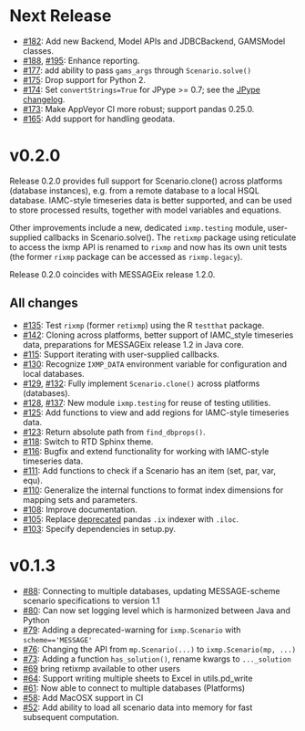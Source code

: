 
# Next Release

- [#182](https://github.com/iiasa/ixmp/pull/182): Add new Backend, Model APIs and JDBCBackend, GAMSModel classes.
- [#188](https://github.com/iiasa/ixmp/pull/188),
  [#195](https://github.com/iiasa/ixmp/pull/195): Enhance reporting.
- [#177](https://github.com/iiasa/ixmp/pull/177): add ability to pass `gams_args` through `Scenario.solve()`
- [#175](https://github.com/iiasa/ixmp/pull/175): Drop support for Python 2.
- [#174](https://github.com/iiasa/ixmp/pull/174): Set `convertStrings=True` for JPype >= 0.7; see the [JPype changelog](https://jpype.readthedocs.io/en/latest/CHANGELOG.html).
- [#173](https://github.com/iiasa/ixmp/pull/173): Make AppVeyor CI more robust; support pandas 0.25.0.
- [#165](https://github.com/iiasa/ixmp/pull/165): Add support for handling geodata.

# v0.2.0

Release 0.2.0 provides full support for Scenario.clone() across platforms (database instances), e.g. from a remote database to a local HSQL database.
IAMC-style timeseries data is better supported, and can be used to store processed results, together with model variables and equations.

Other improvements include a new, dedicated `ixmp.testing` module, user-supplied
callbacks in Scenario.solve(). The `retixmp` package using reticulate to access
the ixmp API is renamed to `rixmp` and now has its own unit tests (the former
`rixmp` package can be accessed as `rixmp.legacy`).

Release 0.2.0 coincides with MESSAGEix release 1.2.0.

## All changes

- [#135](https://github.com/iiasa/ixmp/pull/135): Test `rixmp` (former `retixmp`) using the R `testthat` package.
- [#142](https://github.com/iiasa/ixmp/pull/142): Cloning across platforms, better support of IAMC_style timeseries data, preparations for MESSAGEix release 1.2 in Java core.
- [#115](https://github.com/iiasa/ixmp/pull/115): Support iterating with user-supplied callbacks.
- [#130](https://github.com/iiasa/ixmp/pull/130): Recognize `IXMP_DATA` environment variable for configuration and local databases.
- [#129](https://github.com/iiasa/ixmp/pull/129), [#132](https://github.com/iiasa/ixmp/pull/132): Fully implement `Scenario.clone()` across platforms (databases).
- [#128](https://github.com/iiasa/ixmp/pull/128),
  [#137](https://github.com/iiasa/ixmp/pull/137): New module `ixmp.testing` for reuse of testing utilities.
- [#125](https://github.com/iiasa/ixmp/pull/125): Add functions to view and add regions for IAMC-style timeseries data.
- [#123](https://github.com/iiasa/ixmp/pull/123): Return absolute path from `find_dbprops()`.
- [#118](https://github.com/iiasa/ixmp/pull/118): Switch to RTD Sphinx theme.
- [#116](https://github.com/iiasa/ixmp/pull/116): Bugfix and extend functionality for working with IAMC-style timeseries data.
- [#111](https://github.com/iiasa/ixmp/pull/111): Add functions to check if a Scenario has an item (set, par, var, equ).
- [#110](https://github.com/iiasa/ixmp/pull/110): Generalize the internal functions to format index dimensions for mapping sets and parameters.
- [#108](https://github.com/iiasa/ixmp/pull/105): Improve documentation.
- [#105](https://github.com/iiasa/ixmp/pull/105): Replace [deprecated](http://pandas.pydata.org/pandas-docs/stable/indexing.html#ix-indexer-is-deprecated) pandas `.ix` indexer with `.iloc`.
- [#103](https://github.com/iiasa/ixmp/pull/103): Specify dependencies in setup.py.

# v0.1.3

- [#88](https://github.com/iiasa/ixmp/pull/80): Connecting to multiple databases, updating MESSAGE-scheme scenario specifications to version 1.1
- [#80](https://github.com/iiasa/ixmp/pull/80): Can now set logging level which is harmonized between Java and Python
- [#79](https://github.com/iiasa/ixmp/pull/79): Adding a deprecated-warning for `ixmp.Scenario` with `scheme=='MESSAGE'`
- [#76](https://github.com/iiasa/ixmp/pull/76): Changing the API from `mp.Scenario(...)` to `ixmp.Scenario(mp, ...)`
- [#73](https://github.com/iiasa/ixmp/pull/73): Adding a function `has_solution()`, rename kwargs to `..._solution`
- [#69](https://github.com/iiasa/ixmp/pull/69) bring retixmp available to other users
- [#64](https://github.com/iiasa/ixmp/pull/64): Support writing multiple sheets to Excel in utils.pd_write
- [#61](https://github.com/iiasa/ixmp/pull/61): Now able to connect to multiple databases (Platforms)
- [#58](https://github.com/iiasa/ixmp/pull/58): Add MacOSX support in CI
- [#52](https://github.com/iiasa/ixmp/pull/52): Add ability to load all scenario data into memory for fast subsequent computation.
